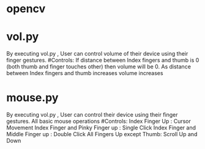 # opencv

# vol.py
By executing vol.py , User can control volume of their device using their finger gestures.
#Controls:
If distance between Index fingers and thumb is 0 (both thumb and finger touches other) then volume will be 0.
As distance between Index fingers and thumb increases volume increases

# mouse.py
By executing vol.py , User can control their device using their finger gestures.
All basic mouse operations
#Controls:
Index Finger Up : Cursor Movement
Index Finger and Pinky Finger up : Single Click
Index Finger and Middle Finger up : Double Click
All Fingers Up except Thumb: Scroll Up and Down
